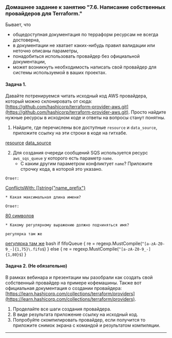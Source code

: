 ### Домашнее задание к занятию "7.6. Написание собственных провайдеров для Terraform."

Бывает, что
* общедоступная документация по терраформ ресурсам не всегда достоверна,
* в документации не хватает каких-нибудь правил валидации или неточно описаны параметры,
* понадобиться использовать провайдер без официальной документации,
* может возникнуть необходимость написать свой провайдер для системы используемой в ваших проектах.

#### Задача 1.
Давайте потренируемся читать исходный код AWS провайдера, который можно склонировать от сюда:
[https://github.com/hashicorp/terraform-provider-aws.git](https://github.com/hashicorp/terraform-provider-aws.git).
Просто найдите нужные ресурсы в исходном коде и ответы на вопросы станут понятны.


1. Найдите, где перечислены все доступные `resource` и `data_source`, приложите ссылку на эти строки в коде на
гитхабе.

[resource](https://github.com/hashicorp/terraform-provider-aws/blob/main/internal/provider/provider.go#L871)
[data_source](https://github.com/hashicorp/terraform-provider-aws/blob/main/internal/provider/provider.go#L412)

2. Для создания очереди сообщений SQS используется ресурс `aws_sqs_queue` у которого есть параметр `name`.
    * С каким другим параметром конфликтует `name`? Приложите строчку кода, в которой это указано.
```
Ответ:
```

[ConflictsWith: []string{"name_prefix"}](https://github.com/hashicorp/terraform-provider-aws/blob/main/internal/service/sqs/queue.go#L87)



    * Какая максимальная длина имени?
```
Ответ:

```

[80 символов](https://github.com/hashicorp/terraform-provider-aws/blob/main/internal/service/sqs/queue.go#L427)


    * Какому регулярному выражению должно подчиняться имя?
```
регулярка там же
```
[регулярка там же](https://github.com/hashicorp/terraform-provider-aws/blob/main/internal/service/sqs/queue.go#L424)
bash
  if fifoQueue {
   re = regexp.MustCompile(`^[a-zA-Z0-9_-]{1,75}\.fifo$`)
  } else {
   re = regexp.MustCompile(`^[a-zA-Z0-9_-]{1,80}$`)
  }



#### Задача 2. (Не обязательно)
В рамках вебинара и презентации мы разобрали как создать свой собственный провайдер на примере кофемашины.
Также вот официальная документация о создании провайдера:
[https://learn.hashicorp.com/collections/terraform/providers](https://learn.hashicorp.com/collections/terraform/providers).

1. Проделайте все шаги создания провайдера.
2. В виде результата приложение ссылку на исходный код.
3. Попробуйте скомпилировать провайдер, если получится то приложите снимок экрана с командой и результатом компиляции.

---
